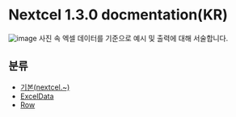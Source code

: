 # Nextcel 1.3.0 docmentation(KR)

![image](https://user-images.githubusercontent.com/34784356/187020858-f3e5ad2c-eccc-45d8-a40b-2f912c15325d.png)
사진 속 엑셀 데이터를 기준으로 예시 및 출력에 대해 서술합니다.


## 분류

- [기본(nextcel.~)](docs/kr/main.md)
- [ExcelData](docs/kr/ExcelData.md)
- [Row](docs/kr/Row.md)


